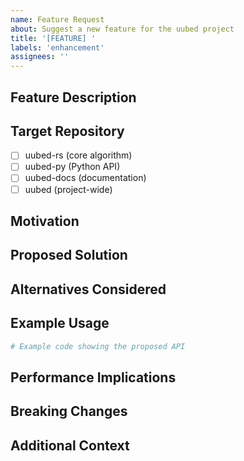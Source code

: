 ```yaml
---
name: Feature Request
about: Suggest a new feature for the uubed project
title: '[FEATURE] '
labels: 'enhancement'
assignees: ''
---
```


## Feature Description
<!-- Provide a clear and concise description of the feature -->

## Target Repository
<!-- Which repository should implement this feature? -->
- [ ] uubed-rs (core algorithm)
- [ ] uubed-py (Python API)
- [ ] uubed-docs (documentation)
- [ ] uubed (project-wide)

## Motivation
<!-- Why is this feature needed? What problem does it solve? -->

## Proposed Solution
<!-- Describe how you envision this feature working -->

## Alternatives Considered
<!-- Have you considered any alternative solutions? -->

## Example Usage
<!-- If applicable, show how the feature would be used -->
```python
# Example code showing the proposed API
```

## Performance Implications
<!-- Will this feature affect performance? How? -->

## Breaking Changes
<!-- Would this feature introduce any breaking changes? -->

## Additional Context
<!-- Add any other context, mockups, or examples -->